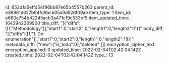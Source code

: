 id: 652d1a5effd54f96bb87e65b4557b263
parent_id: e36961d627b94fd9bcb05a9d52df09ae
item_type: 1
item_id: e660e754b42245acb3a471c19c533bf9
item_updated_time: 1643942369900
title_diff: "[{\"diffs\":[[1,\"Methodology\"]],\"start1\":0,\"start2\":0,\"length1\":0,\"length2\":11}]"
body_diff: "[{\"diffs\":[[1,\"1.  Do enumeration\"]],\"start1\":0,\"start2\":0,\"length1\":0,\"length2\":18}]"
metadata_diff: {"new":{"is_todo":0},"deleted":[]}
encryption_cipher_text: 
encryption_applied: 0
updated_time: 2022-02-04T02:42:04.142Z
created_time: 2022-02-04T02:42:04.142Z
type_: 13